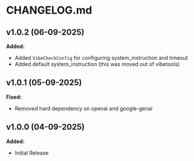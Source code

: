 # CHANGELOG.md

## v1.0.2 (06-09-2025)

**Added:**
- Added `VibeCheckConfig` for configuring system_instruction and timeout
- Added default system_instruction (this was moved out of vibetools)

## v1.0.1 (05-09-2025)

**Fixed:**
- Removed hard dependency on openai and google-genai

## v1.0.0 (04-09-2025)

**Added:**
- Initial Release